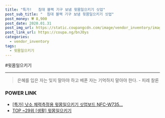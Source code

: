 ```yaml
--- 
title: "특가!   침대 블랙 기구 보냄 윗몸일으키기 싯업" 
post_sub_title: "  침대 블랙 기구 보냄 윗몸일으키기 싯업" 
post_money: ₩ 8,900 
post_date: 2020.01.31 
post_img_url: https://static.coupangcdn.com/image/vendor_inventory/images/2018/07/09/16/8/013c996b-138b-44e1-85ec-7afe46c43d3f.jpg 
post_link_url: https://coupa.ng/bnJOys 
categories: 
  - vendor_inventory 
tags: 
  - 윗몸일으키기 
--- 
```

  #윗몸일으키기 
<hr> 

> 은혜를 입은 자는 잊지 말아야 하고 베푼 자는 기억하지 말아야 한다. - 피레 찰론 


### POWER LINK

* <a href="https://blog.naver.com/santokki14/221791040141" target="_blank">[특가] 낫소 체력측정용 윗몸일으키기 싯업보드 NFC-W735...</a>
* <a href="https://blog.naver.com/an0733/221790886718" target="_blank"> TOP ~29위 [생활] 윗몸일으키기</a>

